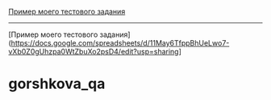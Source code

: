 [Пример моего тестового задания](https://docs.google.com/spreadsheets/d/1LcQKOUj7lhzI-QzkjYdgzQbfsSrEUs3CO4tUE8L4_w0/edit?usp=sharing)

---

[Пример моего тестового задания](https://docs.google.com/spreadsheets/d/11May6TfppBhUeLwo7-vXb0Z0gUhzpa0WtZbuXo2psD4/edit?usp=sharing]
# gorshkova_qa